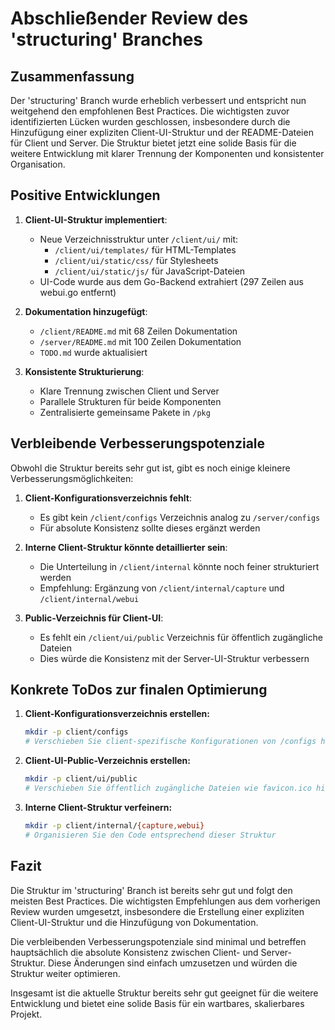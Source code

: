 # Abschließender Review des 'structuring' Branches

## Zusammenfassung

Der 'structuring' Branch wurde erheblich verbessert und entspricht nun weitgehend den empfohlenen Best Practices. Die wichtigsten zuvor identifizierten Lücken wurden geschlossen, insbesondere durch die Hinzufügung einer expliziten Client-UI-Struktur und der README-Dateien für Client und Server. Die Struktur bietet jetzt eine solide Basis für die weitere Entwicklung mit klarer Trennung der Komponenten und konsistenter Organisation.

## Positive Entwicklungen

1. **Client-UI-Struktur implementiert**: 
   - Neue Verzeichnisstruktur unter `/client/ui/` mit:
     - `/client/ui/templates/` für HTML-Templates
     - `/client/ui/static/css/` für Stylesheets
     - `/client/ui/static/js/` für JavaScript-Dateien
   - UI-Code wurde aus dem Go-Backend extrahiert (297 Zeilen aus webui.go entfernt)

2. **Dokumentation hinzugefügt**:
   - `/client/README.md` mit 68 Zeilen Dokumentation
   - `/server/README.md` mit 100 Zeilen Dokumentation
   - `TODO.md` wurde aktualisiert

3. **Konsistente Strukturierung**:
   - Klare Trennung zwischen Client und Server
   - Parallele Strukturen für beide Komponenten
   - Zentralisierte gemeinsame Pakete in `/pkg`

## Verbleibende Verbesserungspotenziale

Obwohl die Struktur bereits sehr gut ist, gibt es noch einige kleinere Verbesserungsmöglichkeiten:

1. **Client-Konfigurationsverzeichnis fehlt**:
   - Es gibt kein `/client/configs` Verzeichnis analog zu `/server/configs`
   - Für absolute Konsistenz sollte dieses ergänzt werden

2. **Interne Client-Struktur könnte detaillierter sein**:
   - Die Unterteilung in `/client/internal` könnte noch feiner strukturiert werden
   - Empfehlung: Ergänzung von `/client/internal/capture` und `/client/internal/webui`

3. **Public-Verzeichnis für Client-UI**:
   - Es fehlt ein `/client/ui/public` Verzeichnis für öffentlich zugängliche Dateien
   - Dies würde die Konsistenz mit der Server-UI-Struktur verbessern

## Konkrete ToDos zur finalen Optimierung

1. **Client-Konfigurationsverzeichnis erstellen:**
   ```bash
   mkdir -p client/configs
   # Verschieben Sie client-spezifische Konfigurationen von /configs hierher
   ```

2. **Client-UI-Public-Verzeichnis erstellen:**
   ```bash
   mkdir -p client/ui/public
   # Verschieben Sie öffentlich zugängliche Dateien wie favicon.ico hierher
   ```

3. **Interne Client-Struktur verfeinern:**
   ```bash
   mkdir -p client/internal/{capture,webui}
   # Organisieren Sie den Code entsprechend dieser Struktur
   ```

## Fazit

Die Struktur im 'structuring' Branch ist bereits sehr gut und folgt den meisten Best Practices. Die wichtigsten Empfehlungen aus dem vorherigen Review wurden umgesetzt, insbesondere die Erstellung einer expliziten Client-UI-Struktur und die Hinzufügung von Dokumentation.

Die verbleibenden Verbesserungspotenziale sind minimal und betreffen hauptsächlich die absolute Konsistenz zwischen Client- und Server-Struktur. Diese Änderungen sind einfach umzusetzen und würden die Struktur weiter optimieren.

Insgesamt ist die aktuelle Struktur bereits sehr gut geeignet für die weitere Entwicklung und bietet eine solide Basis für ein wartbares, skalierbares Projekt.
